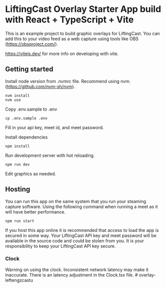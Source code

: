 # LiftingCast Overlay Starter App build with React + TypeScript + Vite

This is an example project to build graphic overlays for LiftingCast. You can add this to your video feed as a web capture using tools like OBS (https://obsproject.com/).

https://vitejs.dev/ for more info on developing with vite.

## Getting started

Install node version from .nvmrc file.
Recommend using nvm. (https://github.com/nvm-sh/nvm).

```
nvm install
nvm use
```

Copy .env.sample to .env

```
cp .env.sample .env
```

Fill in your api key, meet id, and meet password.

Install dependencies

```
npm install
```

Run development server with hot reloading.

```
npm run dev
```

Edit graphics as needed.

## Hosting

You can run this app on the same system that you run your steaming capture software. Using the following command when running a meet as it will have better performance.

```
npm run start
```

If you host this app online it is recommended that access to load the app is secured in some way. Your LiftingCast API key and meet password will be available in the source code and could be stolen from you. It is your responsibility to keep your LiftingCast API key secure.

### Clock

Warning on using the clock. Inconsistent network latency may make it inaccurate. There is an latency adjustment in the Clock.tsx file.
#   o v e r l a y - l e f t e n g z c a s t u  
 